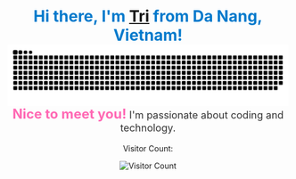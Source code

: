 <!-- Header -->
<h1 align="center" style="color: #007acc; font-size: 28px;">Hi there, I'm <a href="https://github.com/tranductri2003">Tri</a> from Da Nang, Vietnam! <img src="https://raw.githubusercontent.com/tranductri2003/tranductri2003/output/github-contribution-grid-snake.svg" alt="Snake animation" align="right"></h1>

<!-- Introduction -->
<p align="center" style="font-size: 18px; color: #333;">
  <span style="font-size: 24px; font-weight: bold; color: #ff69b4;">Nice to meet you!</span> I'm passionate about coding and technology.
</p>

<!-- Visitor Count -->
<p align="center">Visitor Count:</p>
<p align="center"><img src="https://profile-counter.glitch.me/tranductri2003/count.svg" alt="Visitor Count"></p>

